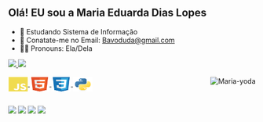 ## Olá! EU sou a Maria Eduarda Dias Lopes

- 📖 Estudando Sistema de Informação
- 📩 Conatate-me no Email: Bavoduda@gmail.com
- 👧🏾 Pronouns: Ela/Dela

<div>
  <a href="https://github.com/bavoduda">
  <img height="180em" src="https://github-readme-stats.vercel.app/api?username=bavoduda&show_icons=true&theme=dracula&include_all_commits=true&count_private=true&bg_color=000000"/>
   <img height="180em" src="https://github-readme-stats.vercel.app/api/top-langs/?username=bavoduda&layout=compact&langs_count=16&bg_color=000000&title_color=ffffff&text_color=ffffff&icon_color=ffffff"/>
</div>

<div style="display: inline_block"><br>
  <img align="center" alt="Maria-Js" height="30" width="40" src="https://raw.githubusercontent.com/devicons/devicon/master/icons/javascript/javascript-plain.svg">
  <img align="center" alt="Maria-HTML" height="30" width="40" src="https://raw.githubusercontent.com/devicons/devicon/master/icons/html5/html5-original.svg">
  <img align="center" alt="Maria-CSS" height="30" width="40" src="https://raw.githubusercontent.com/devicons/devicon/master/icons/css3/css3-original.svg">
  <img align="center" alt="Maria-Python" height="30" width="40" src="https://raw.githubusercontent.com/devicons/devicon/master/icons/python/python-original.svg">
  <img align="right" alt="Maria-yoda" src="https://cdn.discordapp.com/attachments/795358919417397249/825430589581688872/hi.gif">
</div>

 ##
 <div>
  <a href="https://instagram.com/maria_eduardadl" target="_blank"><img src="https://img.shields.io/badge/-Instagram-%23E4405F?style=for-the-badge&logo=instagram&logoColor=white" target="_blank"></a>
  <a href="https://discord.com/channels/@me" target="_blank"><img src="https://img.shields.io/badge/Discord-7289DA?style=for-the-badge&logo=discord&logoColor=white" target="_blank"></a> 
  <a href = "mailto:contato@bavoduda.tech"><img src="https://img.shields.io/badge/Gmail-D14836?style=for-the-badge&logo=gmail&logoColor=white" target="_blank"></a>
  <a href="https://www.linkedin.com/in/maria-eduarda-lopes-778445302/" target="_blank"><img src="https://img.shields.io/badge/-LinkedIn-%230077B5?style=for-the-badge&logo=linkedin&logoColor=white"
    target="_blank"></a> 
 </div>
